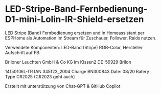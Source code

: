 # LED-Stripe-Band-Fernbedienung-D1-mini-Lolin-IR-Shield-ersetzen
LED Stripe (Band) Fernbedienung ersetzen und in Homeassistant per ESPHome als Automation im Stream für Zuschauer, Follower, Raids nutzen.

Verwendete Komponenten:
LED-Band (Stripe) RGB-Color,
Hersteller Aufschrift auf FB:

Briloner Leuchten GmbH & Co KG
Im Kissen2
DE-59929 Brilon

14150106L-TR
IAN 345123_2004
Charge BN300843
Date: 08/20
Batery Type CR2025 (CR2023 geht auch)

Erstellt mit unterstützung von Chat-GPT & GitHub Copilot
